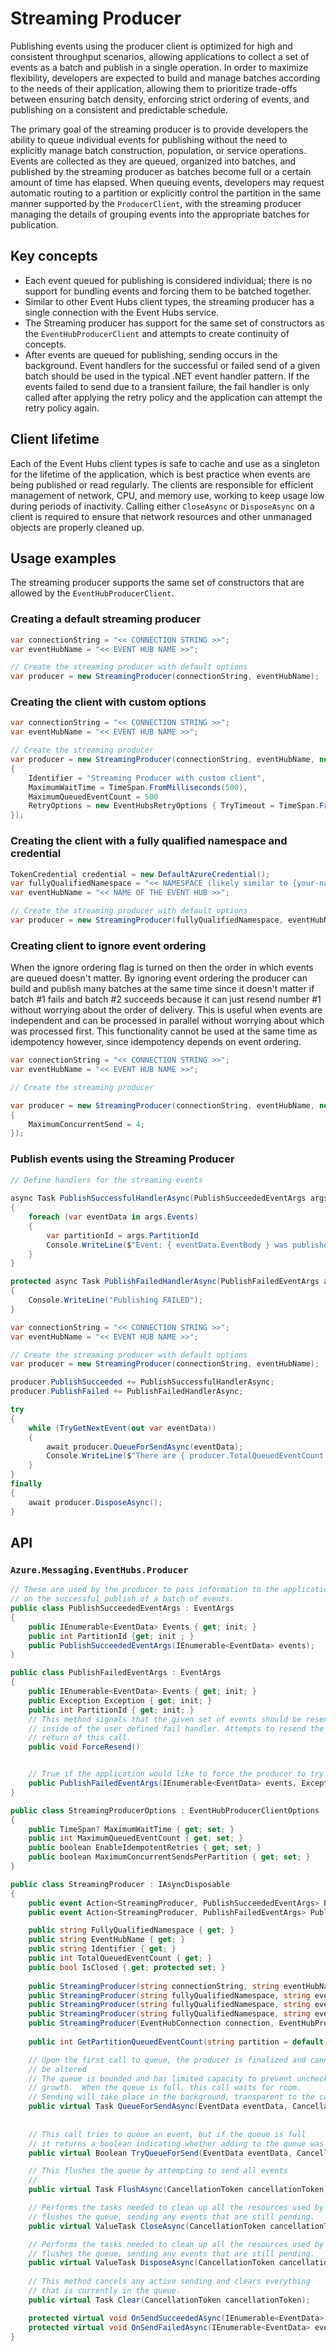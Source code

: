 # Streaming Producer
Publishing events using the producer client is optimized for high and consistent throughput scenarios, allowing applications to collect a set of events as a batch and publish in a single operation.  In order to maximize flexibility, developers are expected to build and manage batches according to the needs of their application, allowing them to prioritize trade-offs between ensuring batch density, enforcing strict ordering of events, and publishing on a consistent and predictable schedule.

The primary goal of the streaming producer is to provide developers the ability to queue individual events for publishing without the need to explicitly manage batch construction, population, or service operations.  Events are collected as they are queued, organized into batches, and published by the streaming producer as batches become full or a certain amount of time has elapsed.  When queuing events, developers may request automatic routing to a partition or explicitly control the partition in the same manner supported by the `ProducerClient`, with the streaming producer managing the details of grouping events into the appropriate batches for publication.

## Key concepts

- Each event queued for publishing is considered individual; there is no support for bundling events and forcing them to be batched together. 
- Similar to other Event Hubs client types, the streaming producer has a single connection with the Event Hubs service.
- The Streaming producer has support for the same set of constructors as the `EventHubProducerClient` and attempts to create continuity of concepts.
- After events are queued for publishing, sending occurs in the background. Event handlers for the successful or failed send of a given batch should be used in the typical .NET event handler pattern. If the events failed to send due to a transient failure, the fail handler is only called after applying the retry policy and the application can attempt the retry policy again. 


## Client lifetime
Each of the Event Hubs client types is safe to cache and use as a singleton for the lifetime of the application, which is best practice when events are being published or read regularly. The clients are responsible for efficient management of network, CPU, and memory use, working to keep usage low during periods of inactivity. Calling either `CloseAsync` or `DisposeAsync` on a client is required to ensure that network resources and other unmanaged objects are properly cleaned up.

## Usage examples

The streaming producer supports the same set of constructors that are allowed by the `EventHubProducerClient`.
### Creating a default streaming producer

```csharp
var connectionString = "<< CONNECTION STRING >>";
var eventHubName = "<< EVENT HUB NAME >>";

// Create the streaming producer with default options
var producer = new StreamingProducer(connectionString, eventHubName);
```

### Creating the client with custom options

```csharp  
var connectionString = "<< CONNECTION STRING >>";
var eventHubName = "<< EVENT HUB NAME >>";

// Create the streaming producer
var producer = new StreamingProducer(connectionString, eventHubName, new StreamingProducerOptions
{
    Identifier = "Streaming Producer with custom client",
    MaximumWaitTime = TimeSpan.FromMilliseconds(500),
    MaximumQueuedEventCount = 500
    RetryOptions = new EventHubsRetryOptions { TryTimeout = TimeSpan.FromMinutes(5) }
});    
```

### Creating the client with a fully qualified namespace and credential

```csharp
TokenCredential credential = new DefaultAzureCredential();
var fullyQualifiedNamespace = "<< NAMESPACE (likely similar to {your-namespace}.eventhub.windows.net) >>";
var eventHubName = "<< NAME OF THE EVENT HUB >>";

// Create the streaming producer with default options
var producer = new StreamingProducer(fullyQualifiedNamespace, eventHubName, credential);
```

### Creating client to ignore event ordering

When the ignore ordering flag is turned on then the order in which events are queued doesn't matter. By ignoring event ordering the producer can build and publish many batches at the same time since it doesn't matter if batch #1 fails and batch #2 succeeds because it can just resend number #1 without worrying about the order of delivery. This is useful when events are independent and can be processed in parallel without worrying about which was processed first. This functionality cannot be used at the same time as idempotency however, since idempotency depends on event ordering. 

```csharp 
var connectionString = "<< CONNECTION STRING >>";
var eventHubName = "<< EVENT HUB NAME >>";

// Create the streaming producer

var producer = new StreamingProducer(connectionString, eventHubName, new StreamingProducerOptions
{
    MaximumConcurrentSend = 4; 
});    
```

### Publish events using the Streaming Producer

```csharp
// Define handlers for the streaming events
    
async Task PublishSuccessfulHandlerAsync(PublishSucceededEventArgs args)
{
    foreach (var eventData in args.Events)
    {
        var partitionId = args.PartitionId
        Console.WriteLine($"Event: { eventData.EventBody } was published by partition { partitionId }.");
    }
}

protected async Task PublishFailedHandlerAsync(PublishFailedEventArgs args)
{
    Console.WriteLine("Publishing FAILED");
}

var connectionString = "<< CONNECTION STRING >>";
var eventHubName = "<< EVENT HUB NAME >>";

// Create the streaming producer with default options
var producer = new StreamingProducer(connectionString, eventHubName);

producer.PublishSucceeded += PublishSuccessfulHandlerAsync;    
producer.PublishFailed += PublishFailedHandlerAsync;

try
{
    while (TryGetNextEvent(out var eventData))
    {
        await producer.QueueForSendAsync(eventData);
        Console.WriteLine($"There are { producer.TotalQueuedEventCount } events queued for publishing.");
    }
}
finally
{   
    await producer.DisposeAsync();
}
```

## API
### `Azure.Messaging.EventHubs.Producer`

```csharp
// These are used by the producer to pass information to the application
// on the successful publish of a batch of events. 
public class PublishSucceededEventArgs : EventArgs
{
    public IEnumerable<EventData> Events { get; init; }
    public int PartitionId {get; init ; }
    public PublishSucceededEventArgs(IEnumerable<EventData> events);
}

public class PublishFailedEventArgs : EventArgs
{
    public IEnumerable<EventData> Events { get; init; }
    public Exception Exception { get; init; }
    public int PartitionId { get; init; }
    // This method signals that the given set of events should be resent upon a transient failure. This method should be called
    // inside of the user defined fail handler. Attempts to resend the events are done in the background independent of the
    // return of this call.
    public void ForceResend()


    // True if the application would like to force the producer to try to send an event again
    public PublishFailedEventArgs(IEnumerable<EventData> events, Exception ex, int partitionId);
}

public class StreamingProducerOptions : EventHubProducerClientOptions
{
    public TimeSpan? MaximumWaitTime { get; set; }
    public int MaximumQueuedEventCount { get; set; }   
    public boolean EnableIdempotentRetries { get; set; }   
    public boolean MaximumConcurrentSendsPerPartition { get; set; }
}

public class StreamingProducer : IAsyncDisposable
{
    public event Action<StreamingProducer, PublishSucceededEventArgs> PublishSucceeded;
    public event Action<StreamingProducer, PublishFailedEventArgs> PublishFailed;

    public string FullyQualifiedNamespace { get; }
    public string EventHubName { get; }
    public string Identifier { get; }
    public int TotalQueuedEventCount { get; }
    public bool IsClosed { get; protected set; }
    
    public StreamingProducer(string connectionString, string eventHubName = default , StreamingProducerOptions streamingOptions = default);
    public StreamingProducer(string fullyQualifiedNamespace, string eventHubName, AzureNamedKeyCredential credential, StreamingProducerOptions streamingOptions = default);
    public StreamingProducer(string fullyQualifiedNamespace, string eventHubName, AzureSasCredential credential, StreamingProducerOptions streamingOptions = default);
    public StreamingProducer(string fullyQualifiedNamespace, string eventHubName, TokenCredential credential, StreamingProducerOptions streamingOptions = default);
    public StreamingProducer(EventHubConnection connection, EventHubProducerClientOptions clientOptions = default);
    
    public int GetPartitionQueuedEventCount(string partition = default);

    // Upon the first call to queue, the producer is finalized and cannot 
    // be altered 
    // The queue is bounded and has limited capacity to prevent unchecked 
    // growth.  When the queue is full, this call waits for room.
    // Sending will take place in the background, transparent to the caller.
    public virtual Task QueueForSendAsync(EventData eventData, CancellationToken cancellationToken, SendEventOptions options = default);
    
    
    // This call tries to queue an event, but if the queue is full 
    // it returns a boolean indicating whether adding to the queue was successful
    public virtual Boolean TryQueueForSend(EventData eventData, CancellationToken cancellationToken, SendEventOptions options = default);

    // This flushes the queue by attempting to send all events 
    // 
    public virtual Task FlushAsync(CancellationToken cancellationToken);

    // Performs the tasks needed to clean up all the resources used by the producer, it also 
    // flushes the queue, sending any events that are still pending.
    public virtual ValueTask CloseAsync(CancellationToken cancellationToken);

    // Performs the tasks needed to clean up all the resources used by the producer, it also 
    // flushes the queue, sending any events that are still pending.
    public virtual ValueTask DisposeAsync(CancellationToken cancellationToken);
    
    // This method cancels any active sending and clears everything 
    // that is currently in the queue. 
    public virtual Task Clear(CancellationToken cancellationToken);

    protected virtual void OnSendSucceededAsync(IEnumerable<EventData> events);
    protected virtual void OnSendFailedAsync(IEnumerable<EventData> events, Exception ex, int partitionId);
}
```
